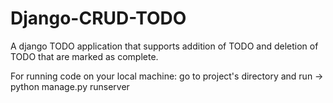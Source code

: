 # Django-CRUD-TODO
A django TODO application that supports addition of TODO and deletion of TODO that are marked as complete.

For running code on your local machine:
go to project's directory and run -> python manage.py runserver
